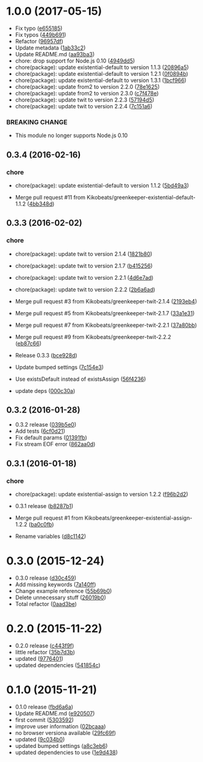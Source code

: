 <a name="1.0.0"></a>
# 1.0.0 (2017-05-15)

* Fix typo ([e655185](https://github.com/kikobeats/fetch-timeline/commit/e655185))
* Fix typos ([449b691](https://github.com/kikobeats/fetch-timeline/commit/449b691))
* Refactor ([96957df](https://github.com/kikobeats/fetch-timeline/commit/96957df))
* Update metadata ([1ab33c2](https://github.com/kikobeats/fetch-timeline/commit/1ab33c2))
* Update README.md ([aa93ba3](https://github.com/kikobeats/fetch-timeline/commit/aa93ba3))
* chore: drop support for Node.js 0.10 ([4949dd5](https://github.com/kikobeats/fetch-timeline/commit/4949dd5))
* chore(package): update existential-default to version 1.1.3 ([20896a5](https://github.com/kikobeats/fetch-timeline/commit/20896a5))
* chore(package): update existential-default to version 1.2.1 ([0f0894b](https://github.com/kikobeats/fetch-timeline/commit/0f0894b))
* chore(package): update existential-default to version 1.3.1 ([1bcf966](https://github.com/kikobeats/fetch-timeline/commit/1bcf966))
* chore(package): update from2 to version 2.2.0 ([78e1625](https://github.com/kikobeats/fetch-timeline/commit/78e1625))
* chore(package): update from2 to version 2.3.0 ([c7f478e](https://github.com/kikobeats/fetch-timeline/commit/c7f478e))
* chore(package): update twit to version 2.2.3 ([57194d5](https://github.com/kikobeats/fetch-timeline/commit/57194d5))
* chore(package): update twit to version 2.2.4 ([7c151a6](https://github.com/kikobeats/fetch-timeline/commit/7c151a6))


### BREAKING CHANGE

* This module no longer supports Node.js 0.10


<a name="0.3.4"></a>
## 0.3.4 (2016-02-16)


### chore

* chore(package): update existential-default to version 1.1.2 ([5bd49a3](https://github.com/kikobeats/fetch-timeline/commit/5bd49a3))

* Merge pull request #11 from Kikobeats/greenkeeper-existential-default-1.1.2 ([4bb348d](https://github.com/kikobeats/fetch-timeline/commit/4bb348d))



<a name="0.3.3"></a>
## 0.3.3 (2016-02-02)


### chore

* chore(package): update twit to version 2.1.4 ([1821b80](https://github.com/kikobeats/fetch-timeline/commit/1821b80))
* chore(package): update twit to version 2.1.7 ([b415256](https://github.com/kikobeats/fetch-timeline/commit/b415256))
* chore(package): update twit to version 2.2.1 ([4d6e7ad](https://github.com/kikobeats/fetch-timeline/commit/4d6e7ad))
* chore(package): update twit to version 2.2.2 ([2b6a6ad](https://github.com/kikobeats/fetch-timeline/commit/2b6a6ad))

* Merge pull request #3 from Kikobeats/greenkeeper-twit-2.1.4 ([2193eb4](https://github.com/kikobeats/fetch-timeline/commit/2193eb4))
* Merge pull request #5 from Kikobeats/greenkeeper-twit-2.1.7 ([33a1e31](https://github.com/kikobeats/fetch-timeline/commit/33a1e31))
* Merge pull request #7 from Kikobeats/greenkeeper-twit-2.2.1 ([37a80bb](https://github.com/kikobeats/fetch-timeline/commit/37a80bb))
* Merge pull request #9 from Kikobeats/greenkeeper-twit-2.2.2 ([eb87c66](https://github.com/kikobeats/fetch-timeline/commit/eb87c66))
* Release 0.3.3 ([bce928d](https://github.com/kikobeats/fetch-timeline/commit/bce928d))
* Update bumped settings ([7c154e3](https://github.com/kikobeats/fetch-timeline/commit/7c154e3))
* Use existsDefault instead of existsAssign ([56f4236](https://github.com/kikobeats/fetch-timeline/commit/56f4236))
* update deps ([000c30a](https://github.com/kikobeats/fetch-timeline/commit/000c30a))



<a name="0.3.2"></a>
## 0.3.2 (2016-01-28)


* 0.3.2 release ([039b5e0](https://github.com/kikobeats/fetch-timeline/commit/039b5e0))
* Add tests ([6cf0d21](https://github.com/kikobeats/fetch-timeline/commit/6cf0d21))
* Fix default params ([01391fb](https://github.com/kikobeats/fetch-timeline/commit/01391fb))
* Fix stream EOF error ([862aa0d](https://github.com/kikobeats/fetch-timeline/commit/862aa0d))



<a name="0.3.1"></a>
## 0.3.1 (2016-01-18)


### chore

* chore(package): update existential-assign to version 1.2.2 ([f96b2d2](https://github.com/kikobeats/fetch-timeline/commit/f96b2d2))

* 0.3.1 release ([b8287b1](https://github.com/kikobeats/fetch-timeline/commit/b8287b1))
* Merge pull request #1 from Kikobeats/greenkeeper-existential-assign-1.2.2 ([ba0c0fb](https://github.com/kikobeats/fetch-timeline/commit/ba0c0fb))
* Rename variables ([d8c1142](https://github.com/kikobeats/fetch-timeline/commit/d8c1142))



<a name="0.3.0"></a>
# 0.3.0 (2015-12-24)


* 0.3.0 release ([d30c459](https://github.com/kikobeats/fetch-timeline/commit/d30c459))
* Add missing keywords ([7a140ff](https://github.com/kikobeats/fetch-timeline/commit/7a140ff))
* Change example reference ([55b69b0](https://github.com/kikobeats/fetch-timeline/commit/55b69b0))
* Delete unnecessary stuff ([26019b0](https://github.com/kikobeats/fetch-timeline/commit/26019b0))
* Total refactor ([0aad3be](https://github.com/kikobeats/fetch-timeline/commit/0aad3be))



<a name="0.2.0"></a>
# 0.2.0 (2015-11-22)


* 0.2.0 release ([c443f9f](https://github.com/kikobeats/fetch-timeline/commit/c443f9f))
* little refactor ([35b7d3b](https://github.com/kikobeats/fetch-timeline/commit/35b7d3b))
* updated ([9776401](https://github.com/kikobeats/fetch-timeline/commit/9776401))
* updated dependencies ([541854c](https://github.com/kikobeats/fetch-timeline/commit/541854c))



<a name="0.1.0"></a>
# 0.1.0 (2015-11-21)


* 0.1.0 release ([fbd6a6a](https://github.com/kikobeats/fetch-timeline/commit/fbd6a6a))
* Update README.md ([e920507](https://github.com/kikobeats/fetch-timeline/commit/e920507))
* first commit ([5303592](https://github.com/kikobeats/fetch-timeline/commit/5303592))
* improve user information ([02bcaaa](https://github.com/kikobeats/fetch-timeline/commit/02bcaaa))
* no browser versiona available ([29fc69f](https://github.com/kikobeats/fetch-timeline/commit/29fc69f))
* updated ([9c034b0](https://github.com/kikobeats/fetch-timeline/commit/9c034b0))
* updated bumped settings ([a8c3eb6](https://github.com/kikobeats/fetch-timeline/commit/a8c3eb6))
* updated dependencies to use ([1e9d438](https://github.com/kikobeats/fetch-timeline/commit/1e9d438))



